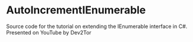 # AutoIncrementIEnumerable

Source code for the tutorial on extending the IEnumerable interface in C#. Presented on YouTube by Dev2Tor
